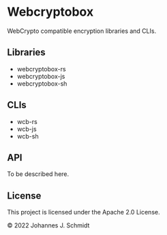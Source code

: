 # Webcryptobox
WebCrypto compatible encryption libraries and CLIs.

## Libraries
* webcryptobox-rs
* webcryptobox-js
* webcryptobox-sh


## CLIs
* wcb-rs
* wcb-js
* wcb-sh


## API
To be described here.


## License
This project is licensed under the Apache 2.0 License.

© 2022 Johannes J. Schmidt
